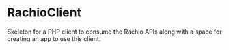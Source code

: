 # RachioClient
Skeleton for a PHP client to consume the Rachio APIs along with a space for creating an app to use this client.

